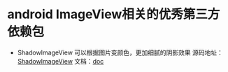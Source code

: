 # android ImageView相关的优秀第三方依赖包

*  ShadowImageView 可以根据图片变颜色，更加细腻的阴影效果
源码地址：[ShadowImageView](https://github.com/yingLanNull/ShadowImageView) 文档：[doc](https://github.com/yingLanNull/ShadowImageView/blob/master/READEME_CN.md)